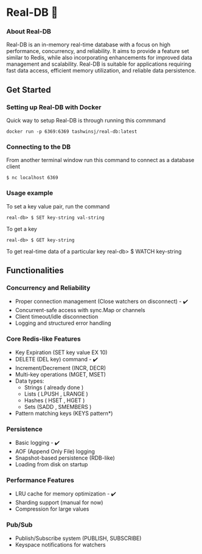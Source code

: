 # Real-DB 🧱 
### About Real-DB
Real-DB is an in-memory real-time database with a focus on high performance, concurrency, and reliability. It aims to provide a feature set similar to Redis, while also incorporating enhancements for improved data management and scalability. Real-DB is suitable for applications requiring fast data access, efficient memory utilization, and reliable data persistence. 
 
## Get Started  
### Setting up Real-DB with Docker 
Quick way to setup Real-DB is through running this commmand 
```
docker run -p 6369:6369 tashwinsj/real-db:latest 
``` 
### Connecting to the DB 
From another terminal window run this command to connect as a database client 
```
$ nc localhost 6369
``` 
### Usage example 
To set a key value pair, run the command 
```
real-db> $ SET key-string val-string 
``` 
To get a key  
```
real-db> $ GET key-string 
``` 
To get real-time data of a particular key
real-db> $ WATCH key-string 

## Functionalities

### Concurrency and Reliability 
- Proper connection management (Close watchers on disconnect) - ✔️ 
- Concurrent-safe access with sync.Map or channels 
- Client timeout/idle disconnection 
- Logging and structured error handling 

### Core Redis-like Features
- Key Expiration (SET key value EX 10)
- DELETE (DEL key) command - ✔️ 
- Increment/Decrement (INCR, DECR)
- Multi-key operations (MGET, MSET)
- Data types:
    - Strings ( already done )  
    - Lists ( LPUSH , LRANGE )
    - Hashes ( HSET , HGET )
    - Sets (SADD , SMEMBERS ) 
- Pattern matching keys (KEYS pattern*) 

### Persistence 
- Basic logging - ✔️ 
- AOF (Append Only File) logging
- Snapshot-based persistence (RDB-like)
- Loading from disk on startup  

### Performance Features
- LRU cache for memory optimization - ✔️ 
- Sharding support (manual for now)
- Compression for large values 

### Pub/Sub
- Publish/Subscribe system (PUBLISH, SUBSCRIBE)
- Keyspace notifications for watchers


